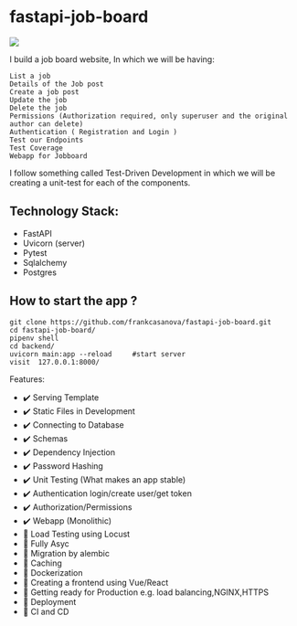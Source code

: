 # fastapi-job-board

![](backend/static/images/lite.gif)

I build a job board website, In which we will be having:

    List a job
    Details of the Job post
    Create a job post
    Update the job
    Delete the job
    Permissions (Authorization required, only superuser and the original author can delete)
    Authentication ( Registration and Login )
    Test our Endpoints
    Test Coverage
    Webapp for Jobboard

I follow something called Test-Driven Development in which we will be creating a unit-test for each of the components.



## Technology Stack:
* FastAPI
* Uvicorn (server)
* Pytest
* Sqlalchemy
* Postgres


## How to start the app ?
```
git clone https://github.com/frankcasanova/fastapi-job-board.git
cd fastapi-job-board/
pipenv shell
cd backend/
uvicorn main:app --reload     #start server
visit  127.0.0.1:8000/
```

Features:
 - ✔️ Serving Template
 - ✔️ Static Files in Development
 - ✔️ Connecting to Database
 - ✔️ Schemas
 - ✔️ Dependency Injection
 - ✔️ Password Hashing
 - ✔️ Unit Testing (What makes an app stable)
 - ✔️ Authentication login/create user/get token
 - ✔️ Authorization/Permissions 
 - ✔️ Webapp (Monolithic)
 - 🚧 Load Testing using Locust
 - 🚧 Fully Asyc
 - 🚧 Migration by alembic
 - 🚧 Caching
 - 🚧 Dockerization
 - 🚧 Creating a frontend using Vue/React
 - 🚧 Getting ready for Production e.g. load balancing,NGINX,HTTPS 
 - 🚧 Deployment
 - 🚧 CI and CD
